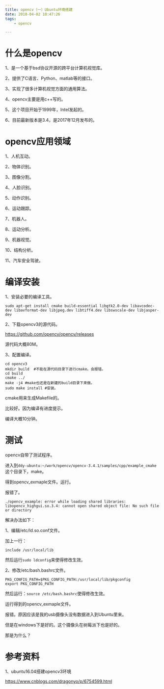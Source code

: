 ```yaml
---
title: opencv（一）Ubuntu环境搭建
date: 2018-04-02 10:47:26
tags:
	- opencv

---
```




# 什么是opencv

1、是一个基于bsd协议开源的跨平台计算机视觉库。

2、提供了C语言、Python、matlab等的接口。

3、实现了很多计算机视觉方面的通用算法。

4、opencv主要是用c++写的。

5、这个项目开始于1999年，Intel发起的。

6、目前最新版本是3.4，是2017年12月发布的。

# opencv应用领域

1、人机互动。

2、物体识别。

3、图像分割。

4、人脸识别。

5、动作识别。

6、运动跟踪。

7、机器人。

8、运动分析。

9、机器视觉。

10、结构分析。

11、汽车安全驾驶。

# 编译安装

1、安装必要的编译工具。

```
sudo apt-get install cmake build-essential libgtk2.0-dev libavcodec-dev libavformat-dev libjpeg.dev libtiff4.dev libswscale-dev libjasper-dev
```

2、下载opencv3的源代码。

https://github.com/opencv/opencv/releases

源代码大概80M。

3、配置编译。

```
cd opencv3
mkdir build  #不能在源代码目录下进行cmake。会报错。
cd build
cmake ../   
make -j4 #make也还是在新建的build目录下来做。
sudo make install #安装。
```

cmake用来生成Makefile的。

比较好。因为编译有进度提示。

编译大概10分钟。

# 测试

opencv自带了测试程序。

进入到`ddy-ubuntu:~/work/opencv/opencv-3.4.1/samples/cpp/example_cmake`这个目录下，make。

得到opencv_exmaple文件。运行。

报错了。

```
./opencv_example: error while loading shared libraries: libopencv_highgui.so.3.4: cannot open shared object file: No such file or directory
```

解决办法如下：

1、编辑/etc/ld.so.conf文件。

加上一行：

```
include /usr/local/lib
```

然后运行`sudo ldconfig`来使得修改生效。

2、修改/etc/bash.bashrc文件。

```
PKG_CONFIG_PATH=$PKG_CONFIG_PATH:/usr/local/lib/pkgconfig 
export PKG_CONFIG_PATH 
```

然后运行：`source /etc/bash.bashrc`使得修改生效。

运行得到的opencv_exmaple文件。

报错。原因应该是我的usb摄像头没有数据进入到Ubuntu里来。

但是在windows下是好的。这个摄像头在树莓派下也是好的。

那是为什么？





# 参考资料

1、ubuntu16.04搭建opencv3环境

https://www.cnblogs.com/dragonyo/p/6754599.html